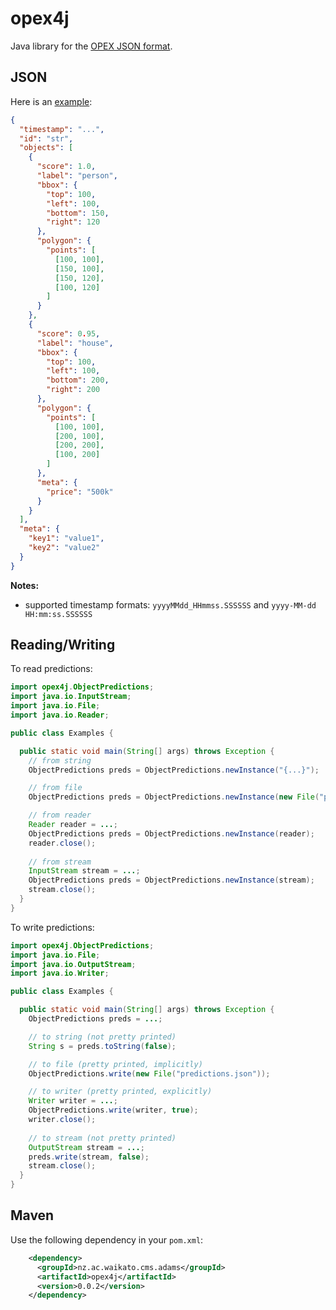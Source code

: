 # opex4j
Java library for the [OPEX JSON format](https://github.com/WaikatoLink2020/objdet-predictions-exchange-format).

## JSON

Here is an [example](src/test/resources/opex4j/simple.json):

```json
{
  "timestamp": "...",
  "id": "str",
  "objects": [
    {
      "score": 1.0,
      "label": "person",
      "bbox": {
        "top": 100,
        "left": 100,
        "bottom": 150,
        "right": 120
      },
      "polygon": {
        "points": [
          [100, 100],
          [150, 100],
          [150, 120],
          [100, 120]
        ]
      }
    },
    {
      "score": 0.95,
      "label": "house",
      "bbox": {
        "top": 100,
        "left": 100,
        "bottom": 200,
        "right": 200
      },
      "polygon": {
        "points": [
          [100, 100],
          [200, 100],
          [200, 200],
          [100, 200]
        ]
      },
      "meta": {
        "price": "500k"
      }
    }
  ],
  "meta": {
    "key1": "value1",
    "key2": "value2"
  }
}
```

**Notes:**

* supported timestamp formats: `yyyyMMdd_HHmmss.SSSSSS` and `yyyy-MM-dd HH:mm:ss.SSSSSS`


## Reading/Writing

To read predictions:

```java
import opex4j.ObjectPredictions;
import java.io.InputStream;
import java.io.File;
import java.io.Reader;

public class Examples {

  public static void main(String[] args) throws Exception {
    // from string
    ObjectPredictions preds = ObjectPredictions.newInstance("{...}");

    // from file
    ObjectPredictions preds = ObjectPredictions.newInstance(new File("predictions.json"));

    // from reader
    Reader reader = ...;
    ObjectPredictions preds = ObjectPredictions.newInstance(reader);
    reader.close();
 
    // from stream
    InputStream stream = ...;
    ObjectPredictions preds = ObjectPredictions.newInstance(stream);
    stream.close();
  }
}
```

To write predictions:

```java
import opex4j.ObjectPredictions;
import java.io.File;
import java.io.OutputStream;
import java.io.Writer;

public class Examples {

  public static void main(String[] args) throws Exception {
    ObjectPredictions preds = ...;

    // to string (not pretty printed)
    String s = preds.toString(false);

    // to file (pretty printed, implicitly)
    ObjectPredictions.write(new File("predictions.json"));

    // to writer (pretty printed, explicitly)
    Writer writer = ...;
    ObjectPredictions.write(writer, true);
    writer.close();
 
    // to stream (not pretty printed)
    OutputStream stream = ...;
    preds.write(stream, false);
    stream.close();
  }
}
```


## Maven

Use the following dependency in your `pom.xml`:

```xml
    <dependency>
      <groupId>nz.ac.waikato.cms.adams</groupId>
      <artifactId>opex4j</artifactId>
      <version>0.0.2</version>
    </dependency>
```
